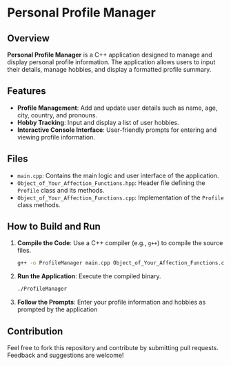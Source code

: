 # Personal Profile Manager

## Overview

**Personal Profile Manager** is a C++ application designed to manage and display personal profile information. The application allows users to input their details, manage hobbies, and display a formatted profile summary.

## Features

- **Profile Management**: Add and update user details such as name, age, city, country, and pronouns.
- **Hobby Tracking**: Input and display a list of user hobbies.
- **Interactive Console Interface**: User-friendly prompts for entering and viewing profile information.

## Files

- `main.cpp`: Contains the main logic and user interface of the application.
- `Object_of_Your_Affection_Functions.hpp`: Header file defining the `Profile` class and its methods.
- `Object_of_Your_Affection_Functions.cpp`: Implementation of the `Profile` class methods.

## How to Build and Run

1. **Compile the Code**: Use a C++ compiler (e.g., `g++`) to compile the source files.

   ```bash
   g++ -o ProfileManager main.cpp Object_of_Your_Affection_Functions.cpp

2. **Run the Application**: Execute the compiled binary.

   ```bash
   ./ProfileManager

3. **Follow the Prompts**: Enter your profile information and hobbies as prompted by the application

## Contribution

Feel free to fork this repository and contribute by submitting pull requests. Feedback and suggestions are welcome!
